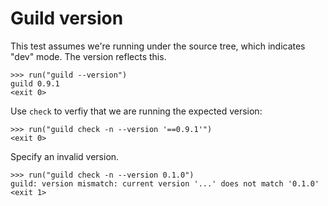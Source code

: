 # Guild version

This test assumes we're running under the source tree, which indicates
"dev" mode. The version reflects this.

    >>> run("guild --version")
    guild 0.9.1
    <exit 0>

Use `check` to verfiy that we are running the expected version:

    >>> run("guild check -n --version '==0.9.1'")
    <exit 0>

Specify an invalid version.

    >>> run("guild check -n --version 0.1.0")
    guild: version mismatch: current version '...' does not match '0.1.0'
    <exit 1>
